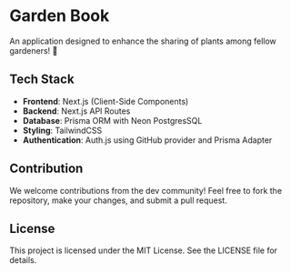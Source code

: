 # Garden Book

An application designed to enhance the sharing of plants among fellow gardeners! 🌱

## Tech Stack

- **Frontend**: Next.js (Client-Side Components)
- **Backend**: Next.js API Routes
- **Database**: Prisma ORM with Neon PostgresSQL
- **Styling**: TailwindCSS
- **Authentication**: Auth.js using GitHub provider and Prisma Adapter

## Contribution
We welcome contributions from the dev community! Feel free to fork the repository, make your changes, and submit a pull request.

## License
This project is licensed under the MIT License. See the LICENSE file for details.


